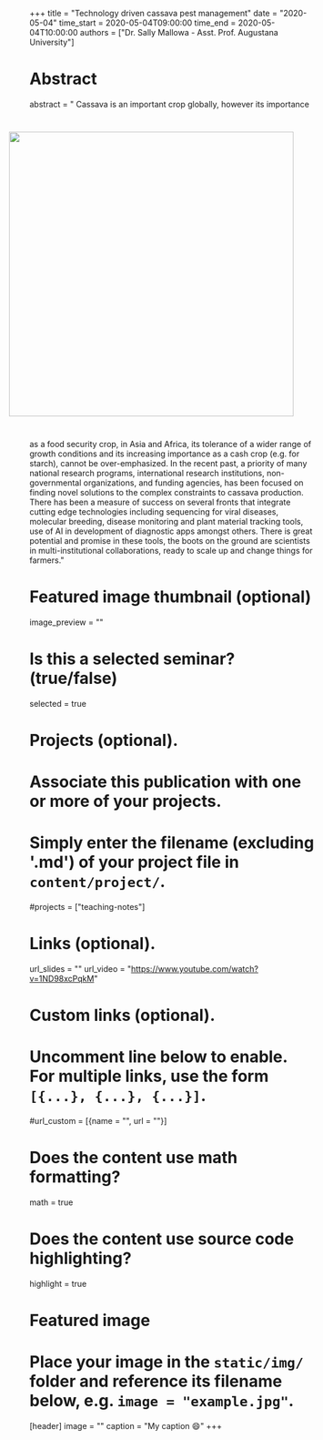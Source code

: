 +++
title = "Technology driven cassava pest management"
date = "2020-05-04"
time_start = 2020-05-04T09:00:00
time_end = 2020-05-04T10:00:00
authors = ["Dr. Sally Mallowa - Asst. Prof. Augustana University"]

# Abstract
abstract = "<img src = '/img/seminars/sally-mallowa.jpg' width = 500 align = right style = 'padding:40px'> Cassava is an important crop globally, however its importance as a food security crop, in Asia and Africa, its tolerance of a wider range of growth conditions and its increasing importance as a cash crop (e.g. for starch), cannot be over-emphasized. In the recent past, a priority of many national research programs, international research institutions, non-governmental organizations, and funding agencies, has been focused on finding novel solutions to the complex constraints to cassava production. There has been a measure of success on several fronts that integrate cutting edge technologies including sequencing for viral diseases, molecular breeding, disease monitoring and plant material tracking tools, use of AI in development of diagnostic apps amongst others. There is great potential and promise in these tools, the boots on the ground are scientists in multi-institutional collaborations, ready to scale up and change things for farmers."

# Featured image thumbnail (optional)
image_preview = ""

# Is this a selected seminar? (true/false)
selected = true

# Projects (optional).
#   Associate this publication with one or more of your projects.
#   Simply enter the filename (excluding '.md') of your project file in `content/project/`.
#projects = ["teaching-notes"]

# Links (optional).
url_slides = ""
url_video = "https://www.youtube.com/watch?v=1ND98xcPqkM"

# Custom links (optional).
#   Uncomment line below to enable. For multiple links, use the form `[{...}, {...}, {...}]`.
#url_custom = [{name = "", url = ""}]

# Does the content use math formatting?
math = true

# Does the content use source code highlighting?
highlight = true

# Featured image
# Place your image in the `static/img/` folder and reference its filename below, e.g. `image = "example.jpg"`.
[header]
image = ""
caption = "My caption :smile:"
+++

